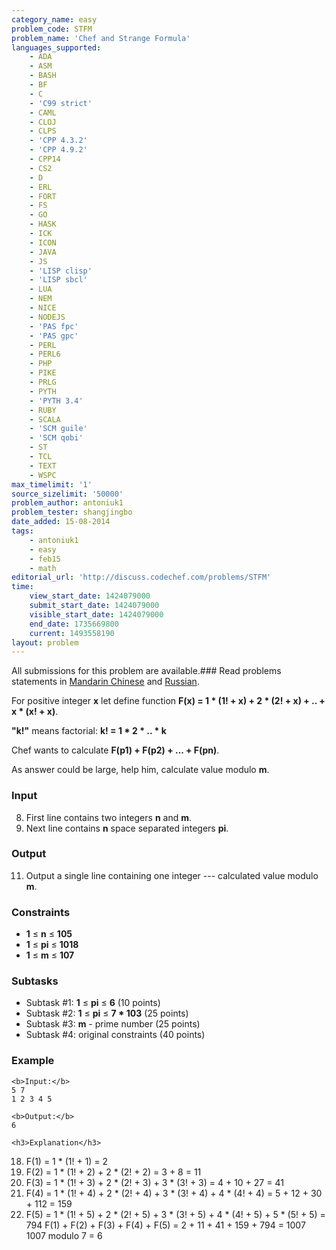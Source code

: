```yaml
---
category_name: easy
problem_code: STFM
problem_name: 'Chef and Strange Formula'
languages_supported:
    - ADA
    - ASM
    - BASH
    - BF
    - C
    - 'C99 strict'
    - CAML
    - CLOJ
    - CLPS
    - 'CPP 4.3.2'
    - 'CPP 4.9.2'
    - CPP14
    - CS2
    - D
    - ERL
    - FORT
    - FS
    - GO
    - HASK
    - ICK
    - ICON
    - JAVA
    - JS
    - 'LISP clisp'
    - 'LISP sbcl'
    - LUA
    - NEM
    - NICE
    - NODEJS
    - 'PAS fpc'
    - 'PAS gpc'
    - PERL
    - PERL6
    - PHP
    - PIKE
    - PRLG
    - PYTH
    - 'PYTH 3.4'
    - RUBY
    - SCALA
    - 'SCM guile'
    - 'SCM qobi'
    - ST
    - TCL
    - TEXT
    - WSPC
max_timelimit: '1'
source_sizelimit: '50000'
problem_author: antoniuk1
problem_tester: shangjingbo
date_added: 15-08-2014
tags:
    - antoniuk1
    - easy
    - feb15
    - math
editorial_url: 'http://discuss.codechef.com/problems/STFM'
time:
    view_start_date: 1424079000
    submit_start_date: 1424079000
    visible_start_date: 1424079000
    end_date: 1735669800
    current: 1493558190
layout: problem
---
```

All submissions for this problem are available.###  Read problems statements in [Mandarin Chinese](http://www.codechef.com/download/translated/FEB15/mandarin/STFM.pdf) and [Russian](http://www.codechef.com/download/translated/FEB15/russian/STFM.pdf).

For positive integer **x** let define function **F(x) = 1 \* (1! + x) + 2 \* (2! + x) + .. + x \* (x! + x)**.

**"k!"** means factorial: **k! = 1 \* 2 \* .. \* k**

Chef wants to calculate **F(p1) + F(p2) + ... + F(pn)**.

As answer could be large, help him, calculate value modulo **m**.

### Input

8. First line contains two integers **n** and **m**.
9. Next line contains **n** space separated integers **pi**.
### Output

11. Output a single line containing one integer --- calculated value modulo **m**.
### Constraints

- **1** ≤ **n** ≤  **105**
- **1** ≤ ****pi**** ≤  **1018**
- **1** ≤ **m** ≤  **107**

###  Subtasks 

- Subtask #1: **1** ≤ ****pi**** ≤  **6**  (10 points)
- Subtask #2: **1** ≤ ****pi**** ≤  **7 \* 103** (25 points)
- Subtask #3: **m** - prime number (25 points)
- Subtask #4: original constraints (40 points)

### Example

```
<b>Input:</b>
5 7
1 2 3 4 5

<b>Output:</b>
6

<h3>Explanation</h3>

```
18. F(1) = 1 \* (1! + 1) = 2
19. F(2) = 1 \* (1! + 2) + 2 \* (2! + 2) = 3 + 8 = 11
20. F(3) = 1 \* (1! + 3) + 2 \* (2! + 3) + 3 \* (3! + 3) = 4 + 10 + 27 = 41
21. F(4) = 1 \* (1! + 4) + 2 \* (2! + 4) + 3 \* (3! + 4) + 4 \* (4! + 4) = 5 + 12 + 30 + 112 = 159
22. F(5) = 1 \* (1! + 5) + 2 \* (2! + 5) + 3 \* (3! + 5) + 4 \* (4! + 5) + 5 \* (5! + 5) = 794
F(1) + F(2) + F(3) + F(4) + F(5) = 2 + 11 + 41 + 159 + 794 = 1007 1007 modulo 7 = 6